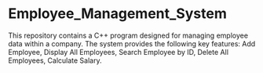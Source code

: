 # Employee_Management_System
This repository contains a C++ program designed for managing employee data within a company. The system provides the following key features: Add Employee, Display All Employees, Search Employee by ID, Delete All Employees, Calculate Salary.
